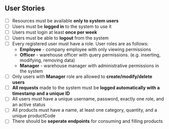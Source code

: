 ## User Stories

- [ ] Resources must be available **only to system users**
- [ ] Users must be **logged in** to the system to use it
- [ ] Users must login at least **once per week**
- [ ] Users must be able to **logout** from the system
- [ ] Every registered user must have a role. User roles are as follows:
  - **Employee** - company employee with only viewing permissions
  - **Officer** - warehouse officer with query permissions. (e.g. inserting, modifying, removing data)
  - **Manager** - warehouse manager with administrative permissions in the system
- [ ] Only users with **Manager** role are allowed to **create/modify/delete users**
- [ ] **All requests** made to the system must be **logged automatically with a timestamp and a unique ID**
- [ ] All users must have a unique username, password, exactly one role, and an active status
- [ ] All products must have a name, at least one category, quantity, and a unique productCode
- [ ] There should be **seperate endpoints** for consuming and filling products
